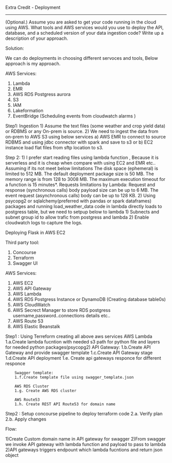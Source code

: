 Extra Credit - Deployment

-------------------------

(Optional.) Assume you are asked to get your code running in the cloud using AWS. What tools and AWS services would you use to deploy the API, database, and a scheduled version of your data ingestion code? Write up a description of your approach.


Solution:

We can do deployments in choosing different servoces and tools, Below approach is my approach.

AWS Services:
1) Lambda
2) EMR
3) AWS RDS Postgress aurora
4) S3
5) IAM
6) Lakeformation
7) EventBridge (Scheduling events from cloudwatch alarms )

Step1: Ingestion
    1) Assume the text files (some weather and crop yield data) or RDBMS or any On-prem is source.
    2) We need to ingest the data from on-prem to AWS S3 using below services
        a) AWS EMR to connect to source RDBMS and using jdbc connector with spark and save to s3
        or
        b) EC2 instance load flat files from sftp location to s3.

Step 2:
    1) I prefer start reading files using lambda function , Because it is serverless and it is cheap when compare with using EC2 and EMR etc.. Assuming if its not meet below limitations
        The disk space (ephemeral) is limited to 512 MB.
        The default deployment package size is 50 MB.
        The memory range is from 128 to 3008 MB.
        The maximum execution timeout for a function is 15 minutes*.
        Requests limitations by Lambda:
        Request and response (synchronous calls) body payload size can be up to 6 MB.
        The event request (asynchronous calls) body can be up to 128 KB.
    2) Using psycopg2 or sqlalchemy(preferred with pandas or spark dataframes) packages and running load_weather_data code in lambda directly loads to postgress table, but we need to setpup below to lambda
        1) Subnects and subnet group id to allow trafic from postgress and lambda
        2) Enable cloudwatch logs to capture the logs.

Deploying Flask in AWS EC2

Third party tool:
1) Concourse
2) Terraform 
3) Swagger UI

AWS Services:
1) AWS EC2
2) AWS API Gateway
3) AWS Lambda
4) AWS RDS Postgress Instance or DynamoDB (Creating database table0s)
5) AWS CloudWatch
6) AWS Secrect Manager to store RDS postgress username,password..connections details etc..
7) AWS Route 53
8) AWS Elastic Beanstalk

Step1 : Using Terreform creating all above aws services 
        AWS Lambda
        1.a.Create lambda fucntion with needed s3 path for python file and layers for needed python packages(psycopg2)
        API Gateway:
        1.b.Create API Gateway and provide swagger template
        1.c.Create API Gateway stage 
        1.d.Create API deployment
        1.e. Create api gateways responce for different responce

        Swagger template:
        1.f.Create template file using swagger_template.json 

        AWS RDS Cluster
        1.g. Create AWS RDS cluster 

        AWS Route53 
        1.h. Create REST API Route53 for domain name

Step2 : Setup concourse pipeline to deploy terraform code 
        2.a. Verify plan
        2.b. Apply changes


Flow:

1)Create Custom domain name in API gateway for swagger
2)From swagger we invoke API gateway with lambda function and payload to pass to lambda
2)API gateways triggers endpount which lambda fucntions and return json object




